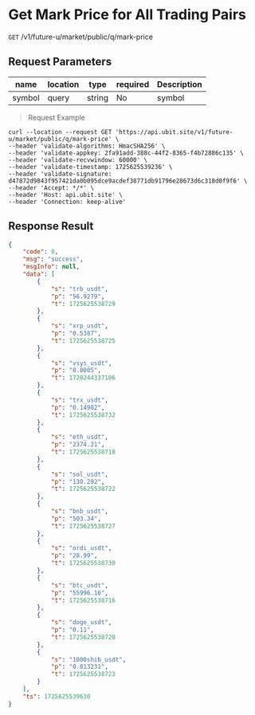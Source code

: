 # Get Mark Price for All Trading Pairs

`GET` /v1/future-u/market/public/q/mark-price

## Request Parameters

| name   | location  | type   | required | Description   |
| ------ | ----- | ------ | ---- | ------ |
| symbol | query | string | No   | symbol |


> Request Example

```shell
curl --location --request GET 'https://api.ubit.site/v1/future-u/market/public/q/mark-price' \
--header 'validate-algorithms: HmacSHA256' \
--header 'validate-appkey: 2fa91add-388c-44f2-8365-f4b72886c135' \
--header 'validate-recvwindow: 60000' \
--header 'validate-timestamp: 1725625539236' \
--header 'validate-signature: d47872d9843f957421da0b095dce9acdef38771db91796e28673d6c318d0f9f6' \
--header 'Accept: */*' \
--header 'Host: api.ubit.site' \
--header 'Connection: keep-alive'
```

## Response Result

```json
{
    "code": 0,
    "msg": "success",
    "msgInfo": null,
    "data": [
        {
            "s": "trb_usdt",
            "p": "56.9279",
            "t": 1725625538729
        },
        {
            "s": "xrp_usdt",
            "p": "0.5387",
            "t": 1725625538725
        },
        {
            "s": "vsys_usdt",
            "p": "0.0005",
            "t": 1720244337106
        },
        {
            "s": "trx_usdt",
            "p": "0.14982",
            "t": 1725625538732
        },
        {
            "s": "eth_usdt",
            "p": "2374.21",
            "t": 1725625538718
        },
        {
            "s": "sol_usdt",
            "p": "130.292",
            "t": 1725625538722
        },
        {
            "s": "bnb_usdt",
            "p": "503.34",
            "t": 1725625538727
        },
        {
            "s": "ordi_usdt",
            "p": "28.99",
            "t": 1725625538730
        },
        {
            "s": "btc_usdt",
            "p": "55996.16",
            "t": 1725625538716
        },
        {
            "s": "doge_usdt",
            "p": "0.11",
            "t": 1725625538720
        },
        {
            "s": "1000shib_usdt",
            "p": "0.013231",
            "t": 1725625538723
        }
    ],
    "ts": 1725625539630
}
```


